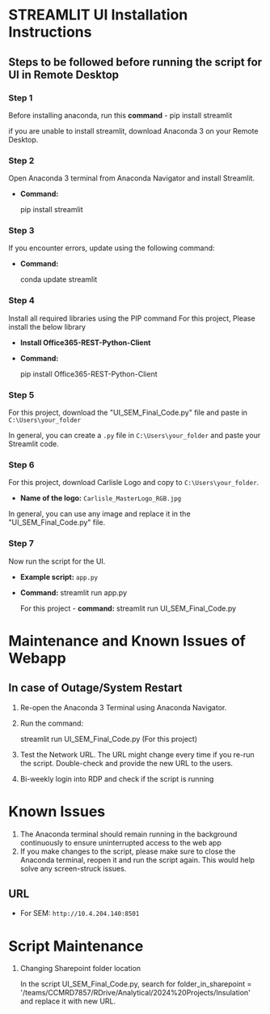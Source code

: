 
# STREAMLIT UI Installation Instructions

## Steps to be followed before running the script for UI in Remote Desktop

### Step 1
Before installing anaconda, run this **command** - pip install streamlit

if you are unable to install streamlit, download Anaconda 3 on your Remote Desktop.

### Step 2
Open Anaconda 3 terminal from Anaconda Navigator and install Streamlit.

- **Command:**
  
  pip install streamlit
  
### Step 3
If you encounter errors, update using the following command:

- **Command:**
  
  conda update streamlit
  
### Step 4
Install all required libraries using the PIP command 
For this project, Please install the below library

- **Install Office365-REST-Python-Client**
- **Command:**
  
  pip install Office365-REST-Python-Client
  
### Step 5
For this project, download the "UI_SEM_Final_Code.py" file and paste in `C:\Users\your_folder` 

In general, you can create a `.py` file in `C:\Users\your_folder` and paste your Streamlit code.

### Step 6
For this project, download Carlisle Logo and copy to `C:\Users\your_folder`.

- **Name of the logo:** `Carlisle_MasterLogo_RGB.jpg`

In general, you can use any image and replace it in the "UI_SEM_Final_Code.py" file.
  
### Step 7
Now run the script for the UI. 

- **Example script:** `app.py`
- **Command:**
  streamlit run app.py
  
  For this project -
  **command:**
  streamlit run UI_SEM_Final_Code.py

# Maintenance and Known Issues of Webapp
## In case of Outage/System Restart

1. Re-open the Anaconda 3 Terminal using Anaconda Navigator.
2. Run the command: 
   
   streamlit run UI_SEM_Final_Code.py (For this project)

3. Test the Network URL. The URL might change every time if you re-run the script. Double-check and provide the new URL to the users.

4. Bi-weekly login into RDP and check if the script is running
# Known Issues
1. The Anaconda terminal should remain running in the background continuously to ensure uninterrupted access to the web app
2. If you make changes to the script, please make sure to close the Anaconda terminal, reopen it and run the script again. This would help solve any screen-struck issues.

## URL

- For SEM: `http://10.4.204.140:8501`


# Script Maintenance

1. Changing Sharepoint folder location

   In the script UI_SEM_Final_Code.py, search for folder_in_sharepoint = '/teams/CCMRD7857/RDrive/Analytical/2024%20Projects/Insulation' and replace it with new URL.

